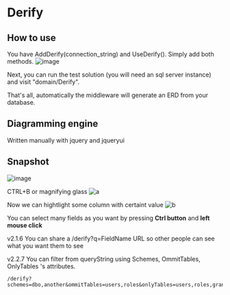 # Derify

## How to use
You have AddDerify(connection_string) and UseDerify(). Simply add both methods.
![image](https://github.com/JoseSebastianGarcia/Derify/assets/94945762/25f4aa40-5026-433e-a354-a464d2e5ae0a)

Next, you can run the test solution (you will need an sql server instance) and visit "domain/Derify".

That's all, automatically the middleware will generate an ERD from your database.

## Diagramming engine
Written manually with jquery and jqueryui


## Snapshot
![image](https://github.com/JoseSebastianGarcia/Derify/assets/94945762/e4782ef1-0bc4-4368-bd6b-25398da26c76)


CTRL+B or magnifying glass
![a](https://github.com/JoseSebastianGarcia/Derify/assets/94945762/f5217f74-32ea-4c9b-8e03-d1f95c4c9c00)


Now we can hightlight some column with certaint value
![b](https://github.com/JoseSebastianGarcia/Derify/assets/94945762/f05cbbc4-7925-4e1a-98d8-20593060c60e)


You can select many fields as you want by pressing **Ctrl button** and **left mouse click**

v2.1.6
You can share a /derify?q=FieldName URL so other people can see what you want them to see

v2.2.7
You can filter from queryString using Schemes, OmmitTables, OnlyTables 's attributes.
```url
/derify?schemes=dbo,another&ommitTables=users,roles&onlyTables=users,roles,grants
```

